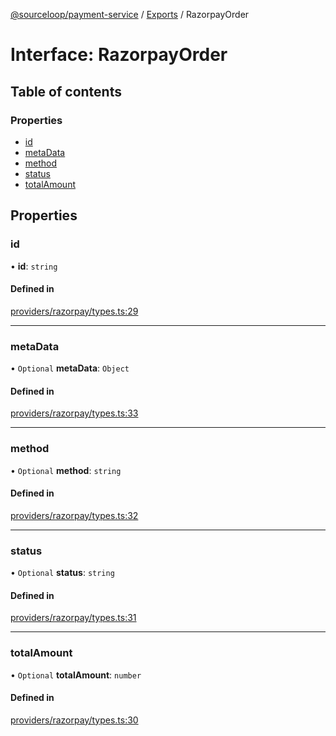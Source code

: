 [@sourceloop/payment-service](../README.md) / [Exports](../modules.md) / RazorpayOrder

# Interface: RazorpayOrder

## Table of contents

### Properties

- [id](RazorpayOrder.md#id)
- [metaData](RazorpayOrder.md#metadata)
- [method](RazorpayOrder.md#method)
- [status](RazorpayOrder.md#status)
- [totalAmount](RazorpayOrder.md#totalamount)

## Properties

### id

• **id**: `string`

#### Defined in

[providers/razorpay/types.ts:29](https://github.com/sourcefuse/loopback4-microservice-catalog/blob/6c16af104/services/payment-service/src/providers/razorpay/types.ts#L29)

___

### metaData

• `Optional` **metaData**: `Object`

#### Defined in

[providers/razorpay/types.ts:33](https://github.com/sourcefuse/loopback4-microservice-catalog/blob/6c16af104/services/payment-service/src/providers/razorpay/types.ts#L33)

___

### method

• `Optional` **method**: `string`

#### Defined in

[providers/razorpay/types.ts:32](https://github.com/sourcefuse/loopback4-microservice-catalog/blob/6c16af104/services/payment-service/src/providers/razorpay/types.ts#L32)

___

### status

• `Optional` **status**: `string`

#### Defined in

[providers/razorpay/types.ts:31](https://github.com/sourcefuse/loopback4-microservice-catalog/blob/6c16af104/services/payment-service/src/providers/razorpay/types.ts#L31)

___

### totalAmount

• `Optional` **totalAmount**: `number`

#### Defined in

[providers/razorpay/types.ts:30](https://github.com/sourcefuse/loopback4-microservice-catalog/blob/6c16af104/services/payment-service/src/providers/razorpay/types.ts#L30)
